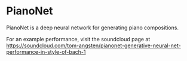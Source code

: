# PianoNet
PianoNet is a deep neural network for generating piano compositions.

For an example performance, visit the soundcloud page at https://soundcloud.com/tom-angsten/pianonet-generative-neural-net-performance-in-style-of-bach-1
